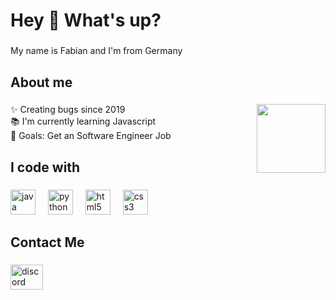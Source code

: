 <h1 align="left">Hey 👋 What's up?</h1>

###

<p align="left">My name is Fabian and I'm from Germany</p>

###

<h2 align="left">About me</h2>

###

<img align="right" height="110" src="https://avatars.githubusercontent.com/u/198287651?v=4"  />

###

<p align="left">✨ Creating bugs since 2019<br>📚 I'm currently learning Javascript<br>🎯 Goals: Get an Software Engineer Job</p>

###

<h2 align="left">I code with</h2>

###

<div align="left">
  <img src="https://cdn.jsdelivr.net/gh/devicons/devicon/icons/java/java-original.svg" height="40" alt="java logo"  />
  <img width="12" />
  <img src="https://cdn.jsdelivr.net/gh/devicons/devicon/icons/python/python-original.svg" height="40" alt="python logo"  />
  <img width="12" />
  <img src="https://cdn.jsdelivr.net/gh/devicons/devicon/icons/html5/html5-original.svg" height="40" alt="html5 logo"  />
  <img width="12" />
  <img src="https://cdn.jsdelivr.net/gh/devicons/devicon/icons/css3/css3-original.svg" height="40" alt="css3 logo"  />
  <img width="12" />
</div>

###

<h2 align="left">Contact Me</h2>

###

<div align="left">
  <a href="https://discord.com/users/1289575073833025598" target="_blank">
    <img src="https://raw.githubusercontent.com/maurodesouza/profile-readme-generator/master/src/assets/icons/social/discord/default.svg" width="52" height="40" alt="discord logo"  />
  </a>
</div>

###
